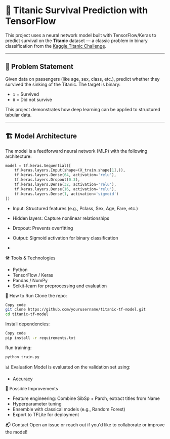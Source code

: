 # 🚢 Titanic Survival Prediction with TensorFlow

This project uses a neural network model built with TensorFlow/Keras to predict survival on the **Titanic** dataset — a classic problem in binary classification from the [Kaggle Titanic Challenge](https://www.kaggle.com/c/titanic).

---

## 🧠 Problem Statement

Given data on passengers (like age, sex, class, etc.), predict whether they survived the sinking of the Titanic. The target is binary:

- `1` = Survived  
- `0` = Did not survive

This project demonstrates how deep learning can be applied to structured tabular data.

---

## 🏗️ Model Architecture

The model is a feedforward neural network (MLP) with the following architecture:

```python
model = tf.keras.Sequential([
    tf.keras.layers.Input(shape=(X_train.shape[1],)),
    tf.keras.layers.Dense(64, activation='relu'),
    tf.keras.layers.Dropout(0.3),
    tf.keras.layers.Dense(32, activation='relu'),
    tf.keras.layers.Dense(16, activation='relu'),
    tf.keras.layers.Dense(1, activation='sigmoid')
])
```
- Input: Structured features (e.g., Pclass, Sex, Age, Fare, etc.)

- Hidden layers: Capture nonlinear relationships

- Dropout: Prevents overfitting

- Output: Sigmoid activation for binary classification
- 
🛠️ Tools & Technologies
- Python
- TensorFlow / Keras
- Pandas / NumPy
- Scikit-learn for preprocessing and evaluation

🚀 How to Run
Clone the repo:

```bash
Copy code
git clone https://github.com/yourusername/titanic-tf-model.git
cd titanic-tf-model
```
Install dependencies:

```bash
Copy code
pip install -r requirements.txt
```

Run training:
```bash
python train.py
```
📊 Evaluation
Model is evaluated on the validation set using:
- Accuracy

🔮 Possible Improvements
- Feature engineering: Combine SibSp + Parch, extract titles from Name
- Hyperparameter tuning
- Ensemble with classical models (e.g., Random Forest)
- Export to TFLite for deployment

📬 Contact
Open an issue or reach out if you'd like to collaborate or improve the model!
